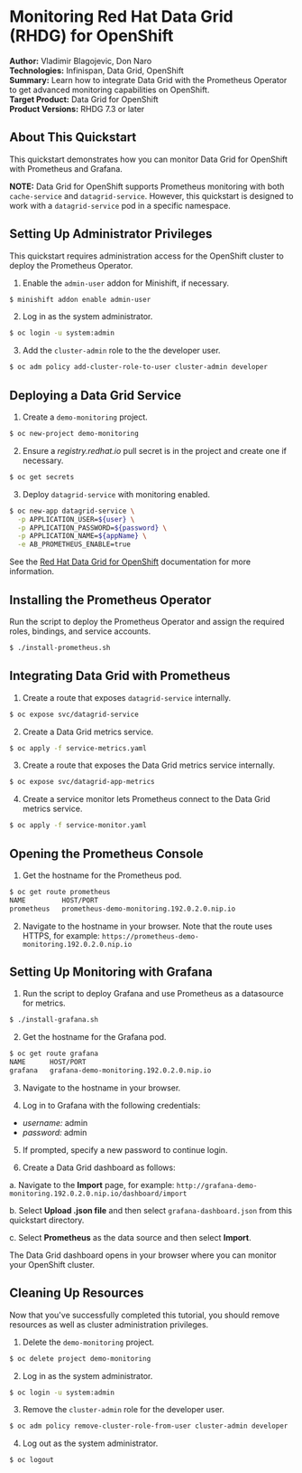 Monitoring Red Hat Data Grid (RHDG) for OpenShift
=================================================
**Author:** Vladimir Blagojevic, Don Naro  
**Technologies:** Infinispan, Data Grid, OpenShift  
**Summary:** Learn how to integrate Data Grid with the Prometheus Operator to get advanced monitoring capabilities on OpenShift.  
**Target Product:** Data Grid for OpenShift  
**Product Versions:** RHDG 7.3 or later

About This Quickstart
---------------------
This quickstart demonstrates how you can monitor Data Grid for OpenShift with Prometheus and Grafana.

**NOTE:** Data Grid for OpenShift supports Prometheus monitoring with both `cache-service` and `datagrid-service`. However, this quickstart is designed to work with a `datagrid-service` pod in a specific namespace.

Setting Up Administrator Privileges
------------------------------------
This quickstart requires administration access for the OpenShift cluster to deploy the Prometheus Operator.

1. Enable the `admin-user` addon for Minishift, if necessary.
```bash
$ minishift addon enable admin-user
```

2. Log in as the system administrator.
```bash
$ oc login -u system:admin
```

3. Add the `cluster-admin` role to the the developer user.
```bash
$ oc adm policy add-cluster-role-to-user cluster-admin developer
```

Deploying a Data Grid Service
-----------------------------

1. Create a `demo-monitoring` project.
```bash
$ oc new-project demo-monitoring
```

2. Ensure a _registry.redhat.io_ pull secret is in the project and create one if necessary.
```bash
$ oc get secrets
```

3. Deploy `datagrid-service` with monitoring enabled.
```bash
$ oc new-app datagrid-service \
  -p APPLICATION_USER=${user} \
  -p APPLICATION_PASSWORD=${password} \
  -p APPLICATION_NAME=${appName} \
  -e AB_PROMETHEUS_ENABLE=true
```
  See the [Red Hat Data Grid for OpenShift](https://access.redhat.com/documentation/en-us/red_hat_data_grid/7.3/html-single/data_grid_for_openshift/) documentation for more information.

Installing the Prometheus Operator
----------------------------------
Run the script to deploy the Prometheus Operator and assign the required roles, bindings, and service accounts.

```bash
$ ./install-prometheus.sh
```

Integrating Data Grid with Prometheus
-------------------------------------

1. Create a route that exposes `datagrid-service` internally.
```bash
$ oc expose svc/datagrid-service
```

2. Create a Data Grid metrics service.
```bash
$ oc apply -f service-metrics.yaml
```

3. Create a route that exposes the Data Grid metrics service internally.
```bash
$ oc expose svc/datagrid-app-metrics
```

4. Create a service monitor lets Prometheus connect to the Data Grid metrics service.
```bash
$ oc apply -f service-monitor.yaml
```

Opening the Prometheus Console
------------------------------

1. Get the hostname for the Prometheus pod.
```bash
$ oc get route prometheus
NAME         HOST/PORT
prometheus   prometheus-demo-monitoring.192.0.2.0.nip.io
```

2. Navigate to the hostname in your browser. Note that the route uses HTTPS, for example: `https://prometheus-demo-monitoring.192.0.2.0.nip.io`

Setting Up Monitoring with Grafana
----------------------------------

1. Run the script to deploy Grafana and use Prometheus as a datasource for metrics.
```bash
$ ./install-grafana.sh  
```

2. Get the hostname for the Grafana pod.
```bash
$ oc get route grafana
NAME      HOST/PORT
grafana   grafana-demo-monitoring.192.0.2.0.nip.io
```

3. Navigate to the hostname in your browser.

4. Log in to Grafana with the following credentials:
  - _username:_ admin
  - _password:_ admin

5. If prompted, specify a new password to continue login.

6. Create a Data Grid dashboard as follows:

  a. Navigate to the **Import** page, for example:
  `http://grafana-demo-monitoring.192.0.2.0.nip.io/dashboard/import`

  b. Select **Upload .json file** and then select `grafana-dashboard.json` from this quickstart directory.

  c. Select **Prometheus** as the data source and then select **Import**.

  The Data Grid dashboard opens in your browser where you can monitor your OpenShift cluster.

Cleaning Up Resources
---------------------
Now that you've successfully completed this tutorial, you should remove resources as well as cluster administration privileges.

1. Delete the `demo-monitoring` project.
```bash
$ oc delete project demo-monitoring
```

2. Log in as the system administrator.
```bash
$ oc login -u system:admin
```

3. Remove the `cluster-admin` role for the developer user.
```bash
$ oc adm policy remove-cluster-role-from-user cluster-admin developer
```

4. Log out as the system administrator.
```
$ oc logout
```
